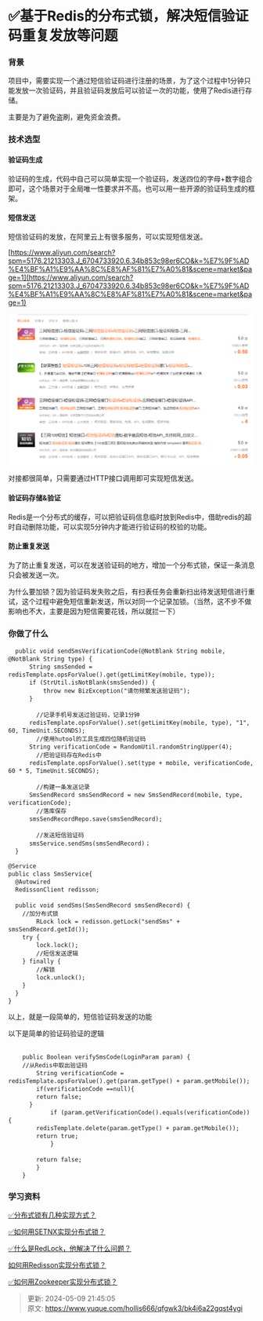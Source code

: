 # ✅基于Redis的分布式锁，解决短信验证码重复发放等问题

### 背景


项目中，需要实现一个通过短信验证码进行注册的场景，为了这个过程中1分钟只能发放一次验证码，并且验证码发放后可以验证一次的功能，使用了Redis进行存储。



主要是为了避免盗刷，避免资金浪费。



### 技术选型


#### 验证码生成


验证码的生成，代码中自己可以简单实现一个验证码，发送四位的字母+数字组合即可，这个场景对于全局唯一性要求并不高。也可以用一些开源的验证码生成的框架。



#### 短信发送
短信验证码的发放，在阿里云上有很多服务，可以实现短信发送。



[https://www.aliyun.com/search?spm=5176.21213303.J_6704733920.6.34b853c98er6CO&k=%E7%9F%AD%E4%BF%A1%E9%AA%8C%E8%AF%81%E7%A0%81&scene=market&page=1](https://www.aliyun.com/search?spm=5176.21213303.J_6704733920.6.34b853c98er6CO&k=%E7%9F%AD%E4%BF%A1%E9%AA%8C%E8%AF%81%E7%A0%81&scene=market&page=1)





![1693112003377-d243f86d-fc21-4b34-a498-f5de2164bead.png](./img/n9G5sZ8XQurYjHtK/1693112003377-d243f86d-fc21-4b34-a498-f5de2164bead-864312.png)



对接都很简单，只需要通过HTTP接口调用即可实现短信发送。



#### 验证码存储&验证


Redis是一个分布式的缓存，可以把验证码信息临时放到Redis中，借助redis的超时自动删除功能，可以实现5分钟内才能进行验证码的校验的功能。





#### 防止重复发送


为了防止重复发送，可以在发送验证码的地方，增加一个分布式锁，保证一条消息只会被发送一次。



为什么要加锁？因为验证码发失败之后，有扫表任务会重新扫出待发送短信进行重试，这个过程中避免短信重新发送，所以对同一个记录加锁。（当然，这不步不做影响也不大，主要是因为短信需要花钱，所以就拦一下）



### 你做了什么


```plain
  public void sendSmsVerificationCode(@NotBlank String mobile, @NotBlank String type) {
      String smsSended = redisTemplate.opsForValue().get(getLimitKey(mobile, type));
      if (StrUtil.isNotBlank(smsSended)) {
          throw new BizException("请勿频繁发送验证码");
      }

    	//记录手机号发送过验证码，记录1分钟
      redisTemplate.opsForValue().set(getLimitKey(mobile, type), "1", 60, TimeUnit.SECONDS);
    	//使用hutool的工具生成四位随机验证码
      String verificationCode = RandomUtil.randomStringUpper(4);
    	//把验证码存在Redis中
      redisTemplate.opsForValue().set(type + mobile, verificationCode, 60 * 5, TimeUnit.SECONDS);

    	//构建一条发送记录
      SmsSendRecord smsSendRecord = new SmsSendRecord(mobile, type, verificationCode);
    	//落库保存
      smsSendRecordRepo.save(smsSendRecord);

    	//发送短信验证码
      smsService.sendSms(smsSendRecord)；
  }
```



```plain
@Service
public class SmsService{
  @Autowired
  RedissonClient redisson;
  
  public void sendSms(SmsSendRecord smsSendRecord) {
  	//加分布式锁
		RLock lock = redisson.getLock("sendSms" + smsSendRecord.getId());
    try {
        lock.lock();
        //短信发送逻辑
    } finally {
      	//解锁
        lock.unlock();
    }
  }
}

```



以上，就是一段简单的，短信验证码发送的功能



以下是简单的验证码验证的逻辑

```plain

	public Boolean verifySmsCode(LoginParam param) {
  	//从Redis中取出验证码
		String verificationCode = redisTemplate.opsForValue().get(param.getType() + param.getMobile());
    	if(verificationCode ==null){
      	return false;
      }
			if (param.getVerificationCode().equals(verificationCode)) {
      	redisTemplate.delete(param.getType() + param.getMobile());
      	return true;
			}

    	return false;
		}
	}
```



### 学习资料
<font style="color:rgb(38, 38, 38);">  
</font>

[✅分布式锁有几种实现方式？](https://www.yuque.com/hollis666/qfgwk3/fvnr41#CJQP3)



[✅如何用SETNX实现分布式锁？](https://www.yuque.com/hollis666/qfgwk3/feovxr7gr8ois5yt)



[✅什么是RedLock，他解决了什么问题？](https://www.yuque.com/hollis666/qfgwk3/lxzg0ubs2xpvenxw)



[如何用Redisson实现分布式锁？](https://www.yuque.com/hollis666/qfgwk3/gdsvngueclva39ve)



[✅如何用Zookeeper实现分布式锁？](https://www.yuque.com/hollis666/qfgwk3/bdxuqt775i5zo9kz)





> 更新: 2024-05-09 21:45:05  
> 原文: <https://www.yuque.com/hollis666/qfgwk3/bk4i6a22gqst4ygi>